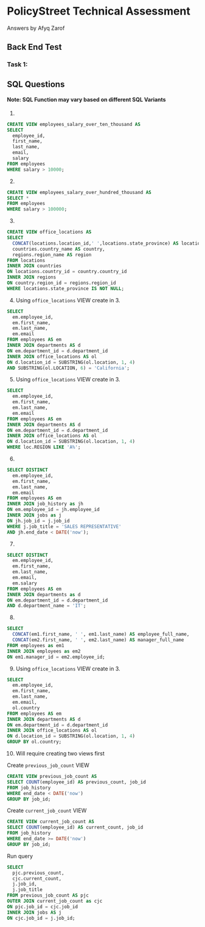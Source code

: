 # PolicyStreet Technical Assessment

Answers by Afyq Zarof
## Back End Test
### Task 1:


## SQL Questions

#### Note: SQL Function may vary based on different SQL Variants

1.

```sql
CREATE VIEW employees_salary_over_ten_thousand AS
SELECT 
  employee_id, 
  first_name, 
  last_name, 
  email, 
  salary
FROM employees
WHERE salary > 10000;
```

2.

```sql
CREATE VIEW employees_salary_over_hundred_thousand AS
SELECT *
FROM employees
WHERE salary > 100000;
```

3.

```sql
CREATE VIEW office_locations AS
SELECT 
  CONCAT(locations.location_id,' ',locations.state_province) AS location,
  countries.country_name AS country,
  regions.region_name AS region
FROM locations
INNER JOIN countries
ON locations.country_id = country.country_id
INNER JOIN regions
ON country.region_id = regions.region_id
WHERE locations.state_province IS NOT NULL;
```

4. Using `office_locations` VIEW create in 3.

```sql
SELECT 
  em.employee_id, 
  em.first_name, 
  em.last_name, 
  em.email
FROM employees AS em
INNER JOIN departments AS d
ON em.department_id = d.department_id
INNER JOIN office_locations AS ol
ON d.location_id = SUBSTRING(ol.location, 1, 4)
AND SUBSTRING(ol.LOCATION, 6) = 'California';

```

5. Using `office_locations` VIEW create in 3.

```sql
SELECT 
  em.employee_id, 
  em.first_name, 
  em.last_name, 
  em.email
FROM employees AS em
INNER JOIN departments AS d
ON em.department_id = d.department_id
INNER JOIN office_locations AS ol
ON d.location_id = SUBSTRING(ol.location, 1, 4)
WHERE loc.REGION LIKE 'A%';
```

6.

```sql
SELECT DISTINCT 
  em.employee_id, 
  em.first_name, 
  em.last_name, 
  em.email
FROM employees AS em
INNER JOIN job_history as jh
ON em.employee_id = jh.employee_id
INNER JOIN jobs as j
ON jh.job_id = j.job_id
WHERE j.job_title = 'SALES REPRESENTATIVE'
AND jh.end_date < DATE('now');
```

7.

```sql
SELECT DISTINCT 
  em.employee_id, 
  em.first_name, 
  em.last_name, 
  em.email, 
  em.salary
FROM employees AS em
INNER JOIN departments as d
ON em.department_id = d.department_id
AND d.department_name = 'IT';
```

8.

```sql
SELECT
  CONCAT(em1.first_name, ' ', em1.last_name) AS employee_full_name,
  CONCAT(em2.first_name, ' ', em2.last_name) AS manager_full_name
FROM employees as em1
INNER JOIN employees as em2
ON em1.manager_id = em2.employee_id;
```

9. Using `office_locations` VIEW create in 3.

```sql
SELECT 
  em.employee_id, 
  em.first_name, 
  em.last_name, 
  em.email, 
  ol.country
FROM employees AS em
INNER JOIN departments AS d
ON em.department_id = d.department_id
INNER JOIN office_locations AS ol
ON d.location_id = SUBSTRING(ol.location, 1, 4)
GROUP BY ol.country;
```

10. Will require creating two views first

Create `previous_job_count` VIEW

```sql
CREATE VIEW previous_job_count AS
SELECT COUNT(employee_id) AS previous_count, job_id
FROM job_history
WHERE end_date < DATE('now')
GROUP BY job_id;
```

Create `current_job_count` VIEW

```sql
CREATE VIEW current_job_count AS
SELECT COUNT(employee_id) AS current_count, job_id
FROM job_history
WHERE end_date >= DATE('now')
GROUP BY job_id;
```

Run query

```sql
SELECT 
  pjc.previous_count, 
  cjc.current_count, 
  j.job_id, 
  j.job_title
FROM previous_job_count AS pjc
OUTER JOIN current_job_count as cjc
ON pjc.job_id = cjc.job_id
INNER JOIN jobs AS j
ON cjc.job_id = j.job_id;
```
